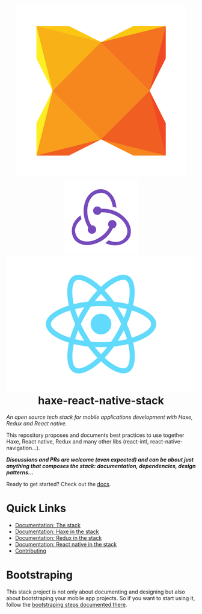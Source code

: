 
<h1 align="center">
  <img src="logo_haxe.svg"/><img src="logo_redux.svg"/><img src="logo_react_native.svg"/><br>
  haxe-react-native-stack
</h1>

*An open source tech stack for mobile applications development with Haxe, Redux and React native.*

This repository proposes and documents best practices to use together Haxe, React native, Redux and many other libs (react-intl, react-native-navigation...). 

*__Discussions and PRs are welcome (even expected) and can be about just anything that composes the stack: documentation, dependencies, design patterns...__*

Ready to get started? Check out the [docs](https://zabojad.github.io/haxe-react-native-stack/).

# Quick Links
- [Documentation: The stack](https://zabojad.github.io/haxe-react-native-stack/)
- [Documentation: Haxe in the stack](https://zabojad.github.io/haxe-react-native-stack/first_time_haxe)
- [Documentation: Redux in the stack](https://zabojad.github.io/haxe-react-native-stack/haxe_redux)
- [Documentation: React native in the stack](https://zabojad.github.io/haxe-react-native-stack/haxe_react_native)
- [Contributing](https://zabojad.github.io/haxe-react-native-stack/contributions.md)

# Bootstraping
This stack project is not only about documenting and designing but also about bootstraping your mobile app projects. So if you want to start using it, follow the [bootstraping steps documented there](https://zabojad.github.io/haxe-react-native-stack/setup_from_bootstrap).